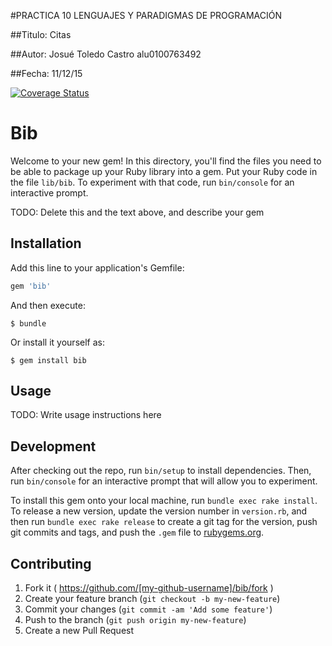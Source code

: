 #PRACTICA 10 LENGUAJES Y PARADIGMAS DE PROGRAMACIÓN

##Titulo: Citas 

##Autor: Josué Toledo Castro alu0100763492

##Fecha: 11/12/15

[![Coverage Status](https://coveralls.io/repos/JosueTC94/LPP_practica10/badge.svg?branch=master&service=github)](https://coveralls.io/github/JosueTC94/LPP_practica10?branch=master)
# Bib

Welcome to your new gem! In this directory, you'll find the files you need to be able to package up your Ruby library into a gem. Put your Ruby code in the file `lib/bib`. To experiment with that code, run `bin/console` for an interactive prompt.

TODO: Delete this and the text above, and describe your gem

## Installation

Add this line to your application's Gemfile:

```ruby
gem 'bib'
```

And then execute:

    $ bundle

Or install it yourself as:

    $ gem install bib

## Usage

TODO: Write usage instructions here

## Development

After checking out the repo, run `bin/setup` to install dependencies. Then, run `bin/console` for an interactive prompt that will allow you to experiment.

To install this gem onto your local machine, run `bundle exec rake install`. To release a new version, update the version number in `version.rb`, and then run `bundle exec rake release` to create a git tag for the version, push git commits and tags, and push the `.gem` file to [rubygems.org](https://rubygems.org).

## Contributing

1. Fork it ( https://github.com/[my-github-username]/bib/fork )
2. Create your feature branch (`git checkout -b my-new-feature`)
3. Commit your changes (`git commit -am 'Add some feature'`)
4. Push to the branch (`git push origin my-new-feature`)
5. Create a new Pull Request
